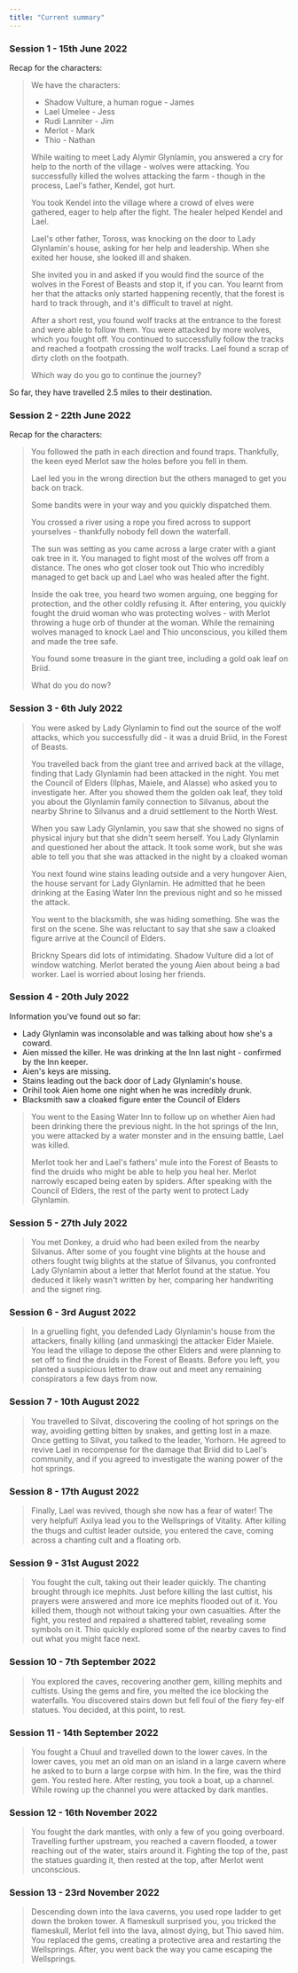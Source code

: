 ```yaml
---
title: "Current summary"
---
```


### Session 1 - 15th June 2022

Recap for the characters:

> We have the characters:
>
> - Shadow Vulture, a human rogue - James
> - Lael Umelee - Jess
> - Rudi Lanniter - Jim
> - Merlot - Mark
> - Thio - Nathan
>
> While waiting to meet Lady Alymir Glynlamin, you answered a cry for help to
> the north of the village - wolves were attacking. You successfully killed the
> wolves attacking the farm - though in the process, Lael's father, Kendel, got
> hurt.
>
> You took Kendel into the village where a crowd of elves were gathered, eager
> to help after the fight. The healer helped Kendel and Lael.
>
> Lael's other father, Toross, was knocking on the door to Lady Glynlamin's
> house, asking for her help and leadership. When she exited her house, she
> looked ill and shaken.
>
> She invited you in and asked if you would find the source of the wolves in the
> Forest of Beasts and stop it, if you can. You learnt from her that the attacks
> only started happening recently, that the forest is hard to track through, and
> it's difficult to travel at night.
>
> After a short rest, you found wolf tracks at the entrance to the forest and
> were able to follow them. You were attacked by more wolves, which you fought
> off. You continued to successfully follow the tracks and reached a footpath
> crossing the wolf tracks. Lael found a scrap of dirty cloth on the footpath.
>
> Which way do you go to continue the journey?

So far, they have travelled 2.5 miles to their destination.

### Session 2 - 22th June 2022

Recap for the characters:

> You followed the path in each direction and found traps. Thankfully, the keen
> eyed Merlot saw the holes before you fell in them.
>
> Lael led you in the wrong direction but the others managed to get you back on
> track.
>
> Some bandits were in your way and you quickly dispatched them.
>
> You crossed a river using a rope you fired across to support yourselves -
> thankfully nobody fell down the waterfall.
>
> The sun was setting as you came across a large crater with a giant oak tree in
> it. You managed to fight most of the wolves off from a distance. The ones who
> got closer took out Thio who incredibly managed to get back up and Lael who
> was healed after the fight.
>
> Inside the oak tree, you heard two women arguing, one begging for protection,
> and the other coldly refusing it. After entering, you quickly fought the druid
> woman who was protecting wolves - with Merlot throwing a huge orb of thunder
> at the woman. While the remaining wolves managed to knock Lael and Thio
> unconscious, you killed them and made the tree safe.
>
> You found some treasure in the giant tree, including a gold oak leaf on Briid.
>
> What do you do now?

### Session 3 - 6th July 2022

> You were asked by Lady Glynlamin to find out the source of the wolf attacks,
> which you successfully did - it was a druid Briid, in the Forest of Beasts.
>
> You travelled back from the giant tree and arrived back at the village,
> finding that Lady Glynlamin had been attacked in the night. You met the
> Council of Elders (Ilphas, Maiele, and Alasse) who asked you to investigate
> her. After you showed them the golden oak leaf, they told you about the
> Glynlamin family connection to Silvanus, about the nearby Shrine to Silvanus
> and a druid settlement to the North West.
>
> When you saw Lady Glynlamin, you saw that she showed no signs of physical
> injury but that she didn't seem herself. You Lady Glynlamin and questioned her
> about the attack. It took some work, but she was able to tell you that she was
> attacked in the night by a cloaked woman
>
> You next found wine stains leading outside and a very hungover Aien, the house
> servant for Lady Glynlamin. He admitted that he been drinking at the Easing
> Water Inn the previous night and so he missed the attack.
>
> You went to the blacksmith, she was hiding something. She was the first on the
> scene. She was reluctant to say that she saw a cloaked figure arrive at the
> Council of Elders.
>
> Brickny Spears did lots of intimidating. Shadow Vulture did a lot of window
> watching. Merlot berated the young Aien about being a bad worker. Lael is
> worried about losing her friends.

### Session 4 - 20th July 2022

Information you've found out so far:

- Lady Glynlamin was inconsolable and was talking about how she's a coward.
- Aien missed the killer. He was drinking at the Inn last night - confirmed by
  the Inn keeper.
- Aien's keys are missing.
- Stains leading out the back door of Lady Glynlamin's house.
- Orihil took Aien home one night when he was incredibly drunk.
- Blacksmith saw a cloaked figure enter the Council of Elders

> You went to the Easing Water Inn to follow up on whether Aien had been
> drinking there the previous night. In the hot springs of the Inn, you were
> attacked by a water monster and in the ensuing battle, Lael was killed.
>
> Merlot took her and Lael's fathers' mule into the Forest of Beasts to find the
> druids who might be able to help you heal her. Merlot narrowly escaped being
> eaten by spiders. After speaking with the Council of Elders, the rest of the
> party went to protect Lady Glynlamin.

### Session 5 - 27th July 2022

> You met Donkey, a druid who had been exiled from the nearby Silvanus. After
> some of you fought vine blights at the house and others fought twig blights at
> the statue of Silvanus, you confronted Lady Glynlamin about a letter that
> Merlot found at the statue. You deduced it likely wasn't written by her,
> comparing her handwriting and the signet ring.

### Session 6 - 3rd August 2022

> In a gruelling fight, you defended Lady Glynlamin's house from the attackers,
> finally killing (and unmasking) the attacker Elder Maiele. You lead the
> village to depose the other Elders and were planning to set off to find the
> druids in the Forest of Beasts. Before you left, you planted a suspicious
> letter to draw out and meet any remaining conspirators a few days from now.

### Session 7 - 10th August 2022

> You travelled to Silvat, discovering the cooling of hot springs on the way,
> avoiding getting bitten by snakes, and getting lost in a maze. Once getting to
> Silvat, you talked to the leader, Yorhorn. He agreed to revive Lael in
> recompense for the damage that Briid did to Lael's community, and if you
> agreed to investigate the waning power of the hot springs.

### Session 8 - 17th August 2022

> Finally, Lael was revived, though she now has a fear of water! The very
> helpful⸮ Axilya lead you to the Wellsprings of Vitality. After killing the
> thugs and cultist leader outside, you entered the cave, coming across a
> chanting cult and a floating orb.

### Session 9 - 31st August 2022

> You fought the cult, taking out their leader quickly. The chanting brought
> through ice mephits. Just before killing the last cultist, his prayers were
> answered and more ice mephits flooded out of it. You killed them, though not
> without taking your own casualties. After the fight, you rested and repaired a
> shattered tablet, revealing some symbols on it. Thio quickly explored some of
> the nearby caves to find out what you might face next.

### Session 10 - 7th September 2022

> You explored the caves, recovering another gem, killing mephits and cultists.
> Using the gems and fire, you melted the ice blocking the waterfalls. You
> discovered stairs down but fell foul of the fiery fey-elf statues. You
> decided, at this point, to rest.

### Session 11 - 14th September 2022

> You fought a Chuul and travelled down to the lower caves. In the lower caves,
> you met an old man on an island in a large cavern where he asked to to burn a
> large corpse with him. In the fire, was the third gem. You rested here. After
> resting, you took a boat, up a channel. While rowing up the channel you were
> attacked by dark mantles.

### Session 12 - 16th November 2022

> You fought the dark mantles, with only a few of you going overboard.
> Travelling further upstream, you reached a cavern flooded, a tower reaching
> out of the water, stairs around it. Fighting the top of the, past the statues
> guarding it, then rested at the top, after Merlot went unconscious.

### Session 13 - 23rd November 2022

> Descending down into the lava caverns, you used rope ladder to get down the
> broken tower. A flameskull surprised you, you tricked the flameskull, Merlot
> fell into the lava, almost dying, but Thio saved him. You replaced the gems,
> creating a protective area and restarting the Wellsprings. After, you went
> back the way you came escaping the Wellsprings.
